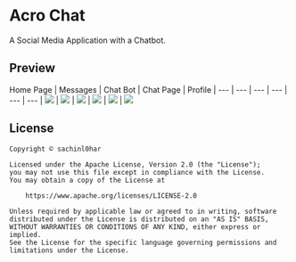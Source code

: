 # Acro Chat

A Social Media Application with a Chatbot.

## Preview

Home Page | Messages | Chat Bot | Chat Page | Profile |
--- | --- | --- | --- | --- | --- |
![](https://github.com/sachinl0har/Acro-Chat/blob/master/results/screenshot_1.png) | ![](https://github.com/sachinl0har/Acro-Chat/blob/master/results/screenshot_2.png) | ![](https://github.com/sachinl0har/Acro-Chat/blob/master/results/screenshot_3.png) | ![](https://github.com/sachinl0har/Acro-Chat/blob/master/results/screenshot_4.png) | ![](https://github.com/sachinl0har/Acro-Chat/blob/master/results/screenshot_4.png) | ![](https://github.com/sachinl0har/Acro-Chat/blob/master/results/screenshot_5.png)
  
## License
```
Copyright ©️ sachinl0har

Licensed under the Apache License, Version 2.0 (the "License");
you may not use this file except in compliance with the License.
You may obtain a copy of the License at

    https://www.apache.org/licenses/LICENSE-2.0

Unless required by applicable law or agreed to in writing, software
distributed under the License is distributed on an "AS IS" BASIS,
WITHOUT WARRANTIES OR CONDITIONS OF ANY KIND, either express or implied.
See the License for the specific language governing permissions and
limitations under the License.
```
